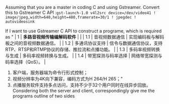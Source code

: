 Assuming that you are a master in coding C and using Gstreamer. Convert this to Gstreamer C API :```gst-launch-1.0 v4l2src device=/dev/video41 ! image/jpeg,width=640,height=480,framerate=30/1 ! jpegdec ! autovideosink```
	
If I want to use Gstreamer C API to construct a programe, which is required as "
| 1 | **多路音视频传输编解码软件** |  |
| 1.1 | 音视频数据通信 | 实现编码板与解码板之间的音视频数据通信。 |
| 1.2 | 多通讯协议支持 | 信令与数据通信协议，支持RTP、RTSP和RTMP协议的存储、推拉流和点播功能。 |
| 1.3 | 多码率视频转换与生成 | 多码率视频转换与生成。 |
| 1.4 | 带宽探测与码率选择 | 网络带宽探测与码率选择（QoS）。 |

1) 客户端，服务器端为命令行形式控制；
2) 视频分辨率为4K向下兼容，编码方式为H 264/H 265；"
3) 点播服务软件支持多点访问，支持不少于32个用户同时在线异步回放。
Considering both the server and client, correspondingly give me the programs outline of two sides
